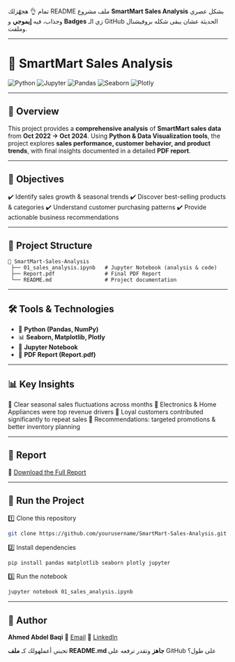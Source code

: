 تمام 👌
هجهّزلك README ملف مشروع **SmartMart Sales Analysis** بشكل عصري وجذاب، فيه **إيموجي** و **Badges** زي الـ GitHub الحديثة عشان يبقى شكله بروفيشنال وملفت.

---

# 🛒 SmartMart Sales Analysis

![Python](https://img.shields.io/badge/Python-3.9+-blue?logo=python)
![Jupyter](https://img.shields.io/badge/Jupyter-Notebook-orange?logo=jupyter)
![Pandas](https://img.shields.io/badge/Pandas-Data%20Analysis-150458?logo=pandas)
![Seaborn](https://img.shields.io/badge/Seaborn-Visualization-008080?logo=plotly)
![Plotly](https://img.shields.io/badge/Plotly-Interactive%20Charts-3f4f75?logo=plotly)

---

## 📌 Overview

This project provides a **comprehensive analysis** of **SmartMart sales data** from **Oct 2022 → Oct 2024**.
Using **Python & Data Visualization tools**, the project explores **sales performance, customer behavior, and product trends**, with final insights documented in a detailed **PDF report**.

---

## 🎯 Objectives

✔️ Identify sales growth & seasonal trends
✔️ Discover best-selling products & categories
✔️ Understand customer purchasing patterns
✔️ Provide actionable business recommendations

---

## 📂 Project Structure

```
📁 SmartMart-Sales-Analysis
 ├── 01_sales_analysis.ipynb   # Jupyter Notebook (analysis & code)
 ├── Report.pdf                # Final PDF Report
 └── README.md                 # Project documentation
```

---

## 🛠️ Tools & Technologies

* 🐍 **Python (Pandas, NumPy)**
* 📊 **Seaborn, Matplotlib, Plotly**
* 📓 **Jupyter Notebook**
* 📑 **PDF Report (Report.pdf)**

---

## 📊 Key Insights

🔹 Clear seasonal sales fluctuations across months
🔹 Electronics & Home Appliances were top revenue drivers
🔹 Loyal customers contributed significantly to repeat sales
🔹 Recommendations: targeted promotions & better inventory planning

---

## 📑 Report

📄 [Download the Full Report](./Report.pdf)

---

## 🚀 Run the Project

1️⃣ Clone this repository

```bash
git clone https://github.com/yourusername/SmartMart-Sales-Analysis.git
```

2️⃣ Install dependencies

```bash
pip install pandas matplotlib seaborn plotly jupyter
```

3️⃣ Run the notebook

```bash
jupyter notebook 01_sales_analysis.ipynb
```

---

## 👤 Author

**Ahmed Abdel Baqi**
📧 [Email](ahmedmahmoudabdelbaqi@gmail.com)
💼 [LinkedIn](www.linkedin.com/in/ahmed-abdel-baqi)

تحبني أعملهولك كـ **ملف README.md جاهز** وتقدر ترفعه على GitHub على طول؟
